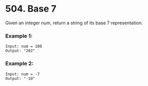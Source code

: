# 504. Base 7

Given an integer num, return a string of its base 7 representation.

### Example 1:

```
Input: num = 100
Output: "202"
```

### Example 2:

```
Input: num = -7
Output: "-10"
```
